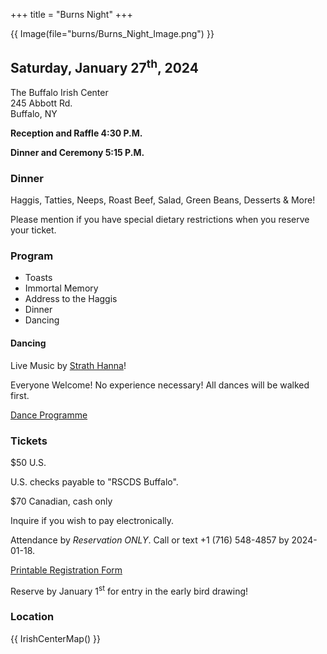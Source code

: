 +++
title = "Burns Night"
+++


{{ Image(file="burns/Burns_Night_Image.png") }}

## Saturday, January 27<sup>th</sup>, 2024

The Buffalo Irish Center  
245 Abbott Rd.  
Buffalo, NY

**Reception and Raffle 4:30 P.M.**

**Dinner and Ceremony 5:15 P.M.**

### Dinner

Haggis, Tatties, Neeps, Roast Beef, Salad, Green Beans, Desserts & More!

Please mention if you have special dietary restrictions when you reserve your ticket.

### Program

* Toasts
* Immortal Memory
* Address to the Haggis
* Dinner
* Dancing

#### Dancing

Live Music by [Strath Hanna](https://www.cantab.net/users/johncollins/strathhanna/index.html)!

Everyone Welcome! No experience necessary! All dances will be walked first.

[Dance Programme](@/burns/dance_programme.md)

### Tickets

$50 U.S.

U.S. checks payable to "RSCDS Buffalo".

$70 Canadian, cash only

Inquire if you wish to pay electronically.

Attendance by _Reservation ONLY_. Call or text +1 (716) 548-4857 by 2024-01-18.

[Printable Registration Form](/burns/2024_Burns_reg_form.pdf)

Reserve by January 1<sup>st</sup> for entry in the early bird drawing!

### Location

{{ IrishCenterMap() }}

